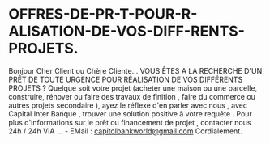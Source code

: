 # OFFRES-DE-PR-T-POUR-R-ALISATION-DE-VOS-DIFF-RENTS-PROJETS.
Bonjour Cher Client ou Chère Cliente...  VOUS ÊTES A LA RECHERCHE D'UN PRÊT DE TOUTE URGENCE POUR RÉALISATION DE VOS DIFFÉRENTS PROJETS ?  Quelque soit votre projet (acheter une maison ou une parcelle, construire, rénover ou faire des travaux de finition , faire du commerce ou autres projets secondaire ), ayez le réflexe d'en parler avec nous , avec Capital Inter Banque , trouver une solution positive à votre requête .  Pour plus d'informations sur le prêt ou financement de projet , contacter nous 24h / 24h VIA ...  - EMail : capitolbankworld@gmail.com  Cordialement.
